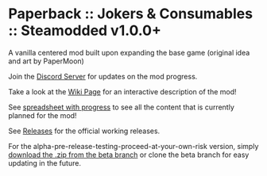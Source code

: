 # Paperback :: Jokers & Consumables :: Steamodded v1.0.0+

A vanilla centered mod built upon expanding the base game (original idea and art by PaperMoon)

Join the [Discord Server](https://discord.gg/uhqx4Yr33j) for updates on the mod progress.

Take a look at the [Wiki Page](https://balatromods.miraheze.org/wiki/Paperback) for an interactive description of the mod!

See [spreadsheet with progress](https://docs.google.com/spreadsheets/d/0PASVdFEUthutKjdsQ8aZ0w863nwBcSf285EYwWuR1lQ/edit?usp=sharing) to see all the content that is currently planned for the mod!

See [Releases](https://github.com/GitNether/paperback/releases) for the official working releases.

For the alpha-pre-release-testing-proceed-at-your-own-risk version, simply [download the .zip from the beta branch](https://github.com/GitNether/paperback/archive/refs/heads/beta.zip) or clone the beta branch for easy updating in the future.